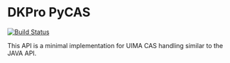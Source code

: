 # DKPro PyCAS

[![Build Status](https://travis-ci.org/dkpro/dkpro-pycas.svg?branch=master)](https://travis-ci.org/dkpro/dkpro-pycas)

This API is a minimal implementation for UIMA CAS handling similar to the JAVA API. 
